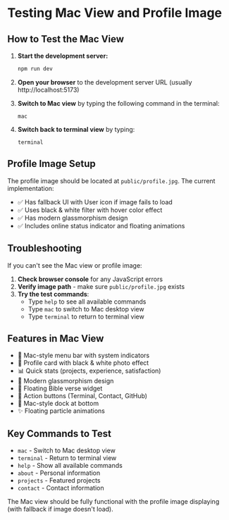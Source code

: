 # Testing Mac View and Profile Image

## How to Test the Mac View

1. **Start the development server:**
   ```bash
   npm run dev
   ```

2. **Open your browser** to the development server URL (usually http://localhost:5173)

3. **Switch to Mac view** by typing the following command in the terminal:
   ```
   mac
   ```

4. **Switch back to terminal view** by typing:
   ```
   terminal
   ```

## Profile Image Setup

The profile image should be located at `public/profile.jpg`. The current implementation:

- ✅ Has fallback UI with User icon if image fails to load
- ✅ Uses black & white filter with hover color effect
- ✅ Has modern glassmorphism design
- ✅ Includes online status indicator and floating animations

## Troubleshooting

If you can't see the Mac view or profile image:

1. **Check browser console** for any JavaScript errors
2. **Verify image path** - make sure `public/profile.jpg` exists
3. **Try the test commands**:
   - Type `help` to see all available commands
   - Type `mac` to switch to Mac desktop view
   - Type `terminal` to return to terminal view

## Features in Mac View

- 🍎 Mac-style menu bar with system indicators
- 👤 Profile card with black & white photo effect
- 📊 Quick stats (projects, experience, satisfaction)
- 🎨 Modern glassmorphism design
- 📖 Floating Bible verse widget
- 🎯 Action buttons (Terminal, Contact, GitHub)
- 🔵 Mac-style dock at bottom
- ✨ Floating particle animations

## Key Commands to Test

- `mac` - Switch to Mac desktop view
- `terminal` - Return to terminal view  
- `help` - Show all available commands
- `about` - Personal information
- `projects` - Featured projects
- `contact` - Contact information

The Mac view should be fully functional with the profile image displaying (with fallback if image doesn't load).
